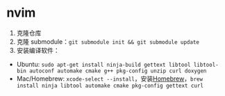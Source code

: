 # nvim

1. 克隆仓库
1. 克隆 submodule：`git submodule init && git submodule update`
1. 安装编译软件：

- Ubuntu: `sudo apt-get install ninja-build gettext libtool libtool-bin autoconf automake cmake g++ pkg-config unzip curl doxygen`
- Mac/Homebrew: `xcode-select --install`，安装[Homebrew](https://brew.sh/)，`brew install ninja libtool automake cmake pkg-config gettext curl`
